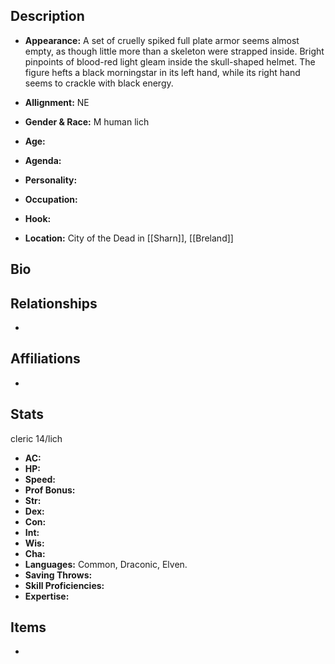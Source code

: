 ## Description
- **Appearance:** A set of cruelly spiked full plate armor seems almost empty, as though little more than a skeleton were strapped inside. Bright pinpoints of blood-red light gleam inside the skull-shaped helmet. The figure hefts a black morningstar in its left hand, while its right hand seems to crackle with black energy.

- **Allignment:** NE

- **Gender & Race:** M human lich

- **Age:** 

- **Agenda:** 

- **Personality:** 

- **Occupation:** 

- **Hook:** 

- **Location:** City of the Dead in [[Sharn]], [[Breland]]

## Bio


## Relationships
- 

## Affiliations
- 

## Stats
cleric 14/lich
- **AC:** 
- **HP:** 
- **Speed:** 
- **Prof Bonus:** 
- **Str:** 
- **Dex:** 
- **Con:** 
- **Int:** 
- **Wis:** 
- **Cha:** 
- **Languages:** Common, Draconic, Elven.
- **Saving Throws:** 
- **Skill Proficiencies:** 
- **Expertise:** 


## Items
- 

